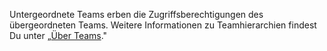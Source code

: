Untergeordnete Teams erben die Zugriffsberechtigungen des übergeordneten Teams. Weitere Informationen zu Teamhierarchien findest Du unter „[Über Teams](/articles/about-teams#nested-teams)."
